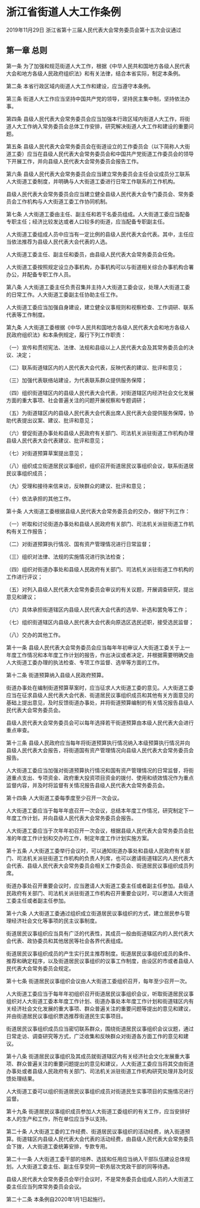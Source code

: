 # 浙江省街道人大工作条例

2019年11月29日 浙江省第十三届人民代表大会常务委员会第十五次会议通过

<!-- INFO END -->

## 第一章  总则

第一条 为了加强和规范街道人大工作，根据《中华人民共和国地方各级人民代表大会和地方各级人民政府组织法》和有关法律，结合本省实际，制定本条例。

第二条 本省行政区域内街道人大工作和建设，应当遵守本条例。

第三条 街道人大工作应当坚持中国共产党的领导，坚持民主集中制，坚持依法办事。

第四条 县级人民代表大会常务委员会应当加强本行政区域内街道人大工作，将街道人大工作纳入常务委员会总体工作安排，研究解决街道人大工作和建设的重要问题。

第五条 县级人民代表大会常务委员会在街道设立的工作委员会（以下简称人大街道工委）应当在县级人民代表大会常务委员会和中国共产党街道工作委员会的领导下开展工作，并向县级人民代表大会常务委员会报告工作。

第六条 县级人民代表大会常务委员会应当建立常务委员会主任会议成员分工联系人大街道工委制度，并明确与人大街道工委进行日常工作联系的工作机构。

县级人民代表大会常务委员会应当建立健全县级人民代表大会专门委员会、常务委员会工作机构与人大街道工委工作协同机制。

第七条 人大街道工委由主任、副主任和若干名委员组成。人大街道工委应当配备专职主任；经济比较发达或者人口较多的街道，应当配备专职副主任。

人大街道工委组成人员中应当有一定比例的县级人民代表大会代表。其中，主任应当依法推荐为县级人民代表大会代表的人选。

人大街道工委主任、副主任和委员，由县级人民代表大会常务委员会任免。

人大街道工委按照规定设立办事机构，办事机构可以与街道相关综合办事机构合署办公，并配备专职工作人员。

第八条 人大街道工委主任负责召集并主持人大街道工委会议，处理人大街道工委的日常工作。人大街道工委副主任协助主任工作。

人大街道工委应当加强自身建设，建立健全议事规则和视察检查、工作调研、联系代表等工作制度。

第九条 人大街道工委根据《中华人民共和国地方各级人民代表大会和地方各级人民政府组织法》和本条例规定，履行下列工作职责：

（一）宣传和贯彻宪法、法律、法规和县级以上人民代表大会及其常务委员会的决议、决定；

（二）联系街道辖区内的人民代表大会代表，反映代表的建议、批评和意见；

（三）加强代表联络站建设，为代表联系群众提供服务保障；

（四）组织街道辖区内的县级人民代表大会代表，对街道辖区内经济社会文化发展方面的重大事项、社会普遍关注的问题开展视察和专题调研；

（五）为街道辖区内的县级人民代表大会代表出席人民代表大会提供服务保障，协助代表提出议案、建议、批评和意见；

（六）督促街道办事处和县级人民政府有关部门、司法机关派驻街道工作机构办理县级人民代表大会代表建议、批评和意见；

（七）对街道预算草案提出意见；

（八）组织成立街道居民议事组织，组织召开街道居民议事组织会议，联系街道居民议事组织成员；

（九）受理和接待来信来访，反映群众的建议、批评和意见；

（十）依法承担的其他工作。

第十条 人大街道工委根据县级人民代表大会常务委员会的交办，做好下列工作：

（一）听取和讨论街道办事处和县级人民政府有关部门、司法机关派驻街道工作机构有关工作报告；

（二）对街道预算执行情况、国有资产管理情况进行日常监督；

（三）组织对法律、法规的实施情况进行执法检查；

（四）组织对街道办事处和县级人民政府有关部门、司法机关派驻街道工作机构的工作进行评议；

（五）对列入县级人民代表大会常务委员会审议的有关议题，开展调查研究，提出意见和建议；

（六）具体承担街道辖区内县级人民代表大会代表的选举、补选和罢免等工作；

（七）组织街道辖区内县级人民代表大会代表向原选区选民述职，接受选民监督；

（八）交办的其他工作。

第十一条 县级人民代表大会常务委员会应当每年年初审议人大街道工委关于上一年度工作情况和本年度工作计划的报告，作出决议或者决定，并根据需要明确交由人大街道工委办理的执法检查、专项工作监督、选举等方面的工作。

第十二条 街道预算纳入县级人民政府预算。

街道办事处在编制街道预算草案时，应当征求人大街道工委的意见。人大街道工委应当在征求县级人民代表大会代表、街道居民议事组织成员和其他有关方面意见的基础上提出意见，及时反馈街道办事处，并将街道预算编制的有关情况报告县级人民代表大会常务委员会。

县级人民代表大会常务委员会可以每年选择若干街道预算由本级人民代表大会进行重点审查。

第十三条 县级人民政府应当每年将街道预算执行情况纳入本级预算执行情况并向县级人民代表大会报告，将街道国有资产管理情况向县级人民代表大会常务委员会报告。

人大街道工委应当加强对街道预算执行情况和国有资产管理情况的日常监督，将街道重点支出、专项资金、政府重大投资项目资金的拨付、使用和绩效情况作为重点监督内容，并及时将监督有关情况报告县级人民代表大会常务委员会。

第十四条 人大街道工委每季度至少召开一次会议。

人大街道工委应当于每年年底召开一次会议，总结本年度工作情况，研究制定下一年度工作计划，并向县级人民代表大会常务委员会报告。

人大街道工委应当于次年年初召开一次会议，根据县级人民代表大会常务委员会批准的年度工作计划和交办的工作，制定年度工作计划实施方案。

第十五条 人大街道工委举行会议时，可以通知街道办事处和县级人民政府有关部门、司法机关派驻街道工作机构的负责人列席，也可以邀请街道辖区内人民代表大会代表、县级人民代表大会常务委员会相关工作委员会、街道居民议事组织成员列席。

街道办事处召开重要会议时，应当邀请人大街道工委主任或者副主任参加。县级人民政府有关部门、司法机关派驻街道工作机构召开重要会议时，可以邀请人大街道工委主任或者副主任参加。

第十六条 人大街道工委通过组织成立街道居民议事组织的方式，建立居民参与管理经济社会文化等事项的民主议事制度。

街道居民议事组织应当具有广泛的代表性，其成员一般由街道辖区内的人民代表大会代表、政协委员和其他居民等社会各界代表组成。

街道居民议事组织成员的产生实行民主推荐制度。街道居民议事组织成员的条件、推荐和确定程序，以及街道居民议事组织的议事工作制度，由设区的市或者县级人民代表大会常务委员会规定。

第十七条 街道居民议事组织会议由人大街道工委组织召开，每年至少召开一次。

人大街道工委应当于每年年初组织召开街道居民议事组织会议，听取街道居民议事组织对人大街道工委本年度工作计划、街道办事处本年度工作计划和街道辖区内有关经济社会文化发展的重大事项、群众普遍关注的重要问题等提出的意见和建议，并由街道居民议事组织票选推荐街道民生实事项目。

街道居民议事组织成员应当密切联系群众，围绕街道居民议事组织会议议题，通过日常走访、调查研究等方式，广泛收集和反映群众对街道各方面工作的意见和建议。

第十八条 街道居民议事组织及其成员就街道辖区内有关经济社会文化发展重大事项、群众普遍关注的重要问题提出的意见和建议，人大街道工委应当将其交由街道办事处或者县级人民政府有关部门、司法机关派驻街道工作机构研究处理并及时反馈处理结果。

人大街道工委可以组织街道居民议事组织成员对街道民生实事项目的实施情况进行监督。

第十九条 街道居民议事组织成员参加人大街道工委组织的有关工作，应当安排好本人的生产和工作，所在单位应当予以支持。

第二十条 人大街道工委的工作经费、街道居民议事组织的活动经费，纳入街道预算。街道辖区内县级人民代表大会代表的活动经费，由县级人民代表大会常务委员会下拨，人大街道工委统筹安排，专款专用。

第二十一条 人大街道工委干部的培养、选拔和任用应当纳入干部队伍建设总体规划。人大街道工委主任、副主任享受同一职务层次党政干部的同等待遇。

县级人民代表大会常务委员会举行会议时，不是常务委员会组成人员的人大街道工委主任应当列席常务委员会会议。

第二十二条 本条例自2020年1月1日起施行。

